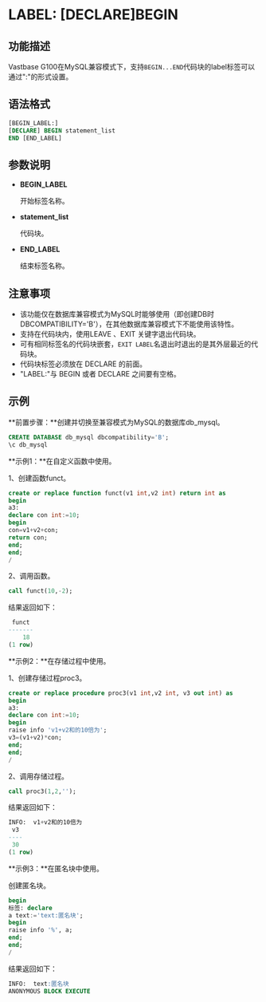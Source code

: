 # LABEL: [DECLARE]BEGIN

## 功能描述

Vastbase G100在MySQL兼容模式下，支持`BEGIN...END`代码块的label标签可以通过":"的形式设置。

## 语法格式

```sql
[BEGIN_LABEL:]
[DECLARE] BEGIN statement_list
END [END_LABEL]
```

## 参数说明

- **BEGIN_LABEL**

  开始标签名称。

- **statement_list**

  代码块。

- **END_LABEL**

  结束标签名称。

## 注意事项

- 该功能仅在数据库兼容模式为MySQL时能够使用（即创建DB时DBCOMPATIBILITY='B'），在其他数据库兼容模式下不能使用该特性。
- 支持在代码块内，使用LEAVE 、EXIT 关键字退出代码块。
- 可有相同标签名的代码块嵌套，`EXIT LABEL`名退出时退出的是其外层最近的代码块。
- 代码块标签必须放在 DECLARE 的前面。
- "LABEL:"与 BEGIN 或者 DECLARE 之间要有空格。

## 示例

**前置步骤：**创建并切换至兼容模式为MySQL的数据库db_mysql。

```sql
CREATE DATABASE db_mysql dbcompatibility='B';    
\c db_mysql
```

**示例1：**在自定义函数中使用。

1、创建函数funct。

```sql
create or replace function funct(v1 int,v2 int) return int as
begin
a3:
declare con int:=10;
begin
con=v1+v2+con;
return con;
end;
end;
/
```

2、调用函数。

```sql
call funct(10,-2);
```

结果返回如下：

```sql
 funct
-------
    18
(1 row)
```

**示例2：**在存储过程中使用。

1、创建存储过程proc3。

```sql
create or replace procedure proc3(v1 int,v2 int, v3 out int) as
begin
a3:
declare con int:=10;
begin
raise info 'v1+v2和的10倍为';
v3=(v1+v2)*con;
end;
end;
/
```

2、调用存储过程。

```sql
call proc3(1,2,'');
```

结果返回如下：

```sql
INFO:  v1+v2和的10倍为
 v3
----
 30
(1 row)
```

**示例3：**在匿名块中使用。

创建匿名块。

```sql
begin
标签: declare
a text:='text:匿名块';
begin
raise info '%', a;
end;
end;
/
```

结果返回如下：

```sql
INFO:  text:匿名块
ANONYMOUS BLOCK EXECUTE
```


